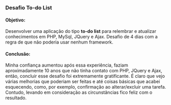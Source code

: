 ### Desafio To-do List

#### Objetivo:
Desenvolver uma aplicação do tipo **to-do list** para relembrar e atualizar conhecimentos em PHP, MySql, JQuery e Ajax. Desafio de 4 dias com a regra de que não poderia usar nenhum framework.

#### Conclusão:
Minha confiança aumentou após essa experiência, faziam aproximadamente 10 anos que não tinha contato com PHP, JQuery e Ajax, então, concluir esse desafio foi extremamente gratificante. É claro que vejo várias melhorias que poderiam ser feitas e até coisas básicas que acabei esquecendo, como, por exemplo, confirmação ao alterar/excluir uma tarefa. Contudo, levando em consideração as circunstâncias fico feliz com o resultado.

